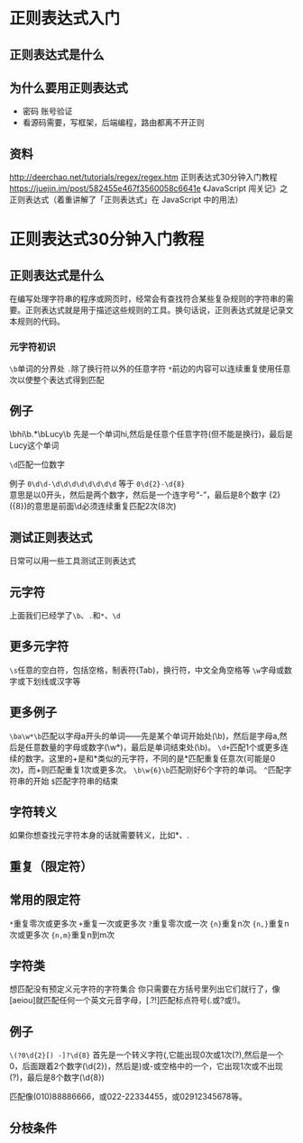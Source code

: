 
# 正则表达式入门

## 正则表达式是什么
## 为什么要用正则表达式
* 密码 账号验证
* 看源码需要，写框架，后端编程，路由都离不开正则

## 资料

http://deerchao.net/tutorials/regex/regex.htm   正则表达式30分钟入门教程
https://juejin.im/post/582455e467f3560058c6641e   《JavaScript 闯关记》之正则表达式（着重讲解了「正则表达式」在 JavaScript 中的用法）









# 正则表达式30分钟入门教程

## 正则表达式是什么

在编写处理字符串的程序或网页时，经常会有查找符合某些复杂规则的字符串的需要。正则表达式就是用于描述这些规则的工具。换句话说，正则表达式就是记录文本规则的代码。

### 元字符初识
`\b`单词的分界处 
`.`除了换行符以外的任意字符 
`*`前边的内容可以连续重复使用任意次以使整个表达式得到匹配


例子
--------------------------------------------------
\bhi\b.*\bLucy\b   先是一个单词hi,然后是任意个任意字符(但不能是换行)，最后是Lucy这个单词

`\d`匹配一位数字   

例子
`0\d\d-\d\d\d\d\d\d\d\d` 等于  `0\d{2}-\d{8}`  
意思是以0开头，然后是两个数字，然后是一个连字号“-”，最后是8个数字
{2}({8})的意思是前面\d必须连续重复匹配2次(8次)


## 测试正则表达式

日常可以用一些工具测试正则表达式

## 元字符

上面我们已经学了`\b`、`.`和`*`、`\d`

更多元字符
-------------------------------------------------------------
`\s`任意的空白符，包括空格，制表符(Tab)，换行符，中文全角空格等
`\w`字母或数字或下划线或汉字等

更多例子
--------------------------------------------------------------
`\ba\w*\b`匹配以字母a开头的单词——先是某个单词开始处(\b)，然后是字母a,然后是任意数量的字母或数字(\w*)，最后是单词结束处(\b)。
`\d+`匹配1个或更多连续的数字。这里的+是和\*类似的元字符，不同的是\*匹配重复任意次(可能是0次)，而+则匹配重复1次或更多次。
`\b\w{6}\b`匹配刚好6个字符的单词。
`^`匹配字符串的开始
`$`匹配字符串的结束

## 字符转义

如果你想查找元字符本身的话就需要转义，比如\*、\.

## 重复（限定符）

常用的限定符
------------------------------------------------
`*`重复零次或更多次
`+`重复一次或更多次
`?`重复零次或一次
`{n}`重复n次
`{n,}`重复n次或更多次
`{n,m}`重复n到m次


## 字符类

想匹配没有预定义元字符的字符集合
你只需要在方括号里列出它们就行了，像[aeiou]就匹配任何一个英文元音字母，[.?!]匹配标点符号(.或?或!)。


例子
-----------------------------------------------------
`\(?0\d{2}[) -]?\d{8}`
首先是一个转义字符\(,它能出现0次或1次(?),然后是一个0，后面跟着2个数字(\d{2})，然后是)或-或空格中的一个，它出现1次或不出现(?)，最后是8个数字(\d{8})

匹配像(010)88886666，或022-22334455，或02912345678等。


## 分枝条件











